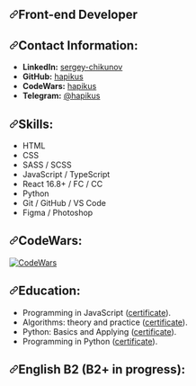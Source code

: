 <div class="Box-body p-4">
  <article class="markdown-body entry-content container-lg f5" itemprop="text">
    <h1 dir="auto">
      <a
        id="user-content-front-end-developer"
        class="anchor"
        aria-hidden="true"
        href="#front-end-developer"
        ><svg
          class="octicon octicon-link"
          viewBox="0 0 16 16"
          version="1.1"
          width="16"
          height="16"
          aria-hidden="true"
        >
          <path
            fill-rule="evenodd"
            d="M7.775 3.275a.75.75 0 001.06 1.06l1.25-1.25a2 2 0 112.83 2.83l-2.5 2.5a2 2 0 01-2.83 0 .75.75 0 00-1.06 1.06 3.5 3.5 0 004.95 0l2.5-2.5a3.5 3.5 0 00-4.95-4.95l-1.25 1.25zm-4.69 9.64a2 2 0 010-2.83l2.5-2.5a2 2 0 012.83 0 .75.75 0 001.06-1.06 3.5 3.5 0 00-4.95 0l-2.5 2.5a3.5 3.5 0 004.95 4.95l1.25-1.25a.75.75 0 00-1.06-1.06l-1.25 1.25a2 2 0 01-2.83 0z"
          ></path></svg></a
      >Front-end Developer
    </h1>
    <h2 dir="auto">
      <a
        id="user-content-contact-information"
        class="anchor"
        aria-hidden="true"
        href="#contact-information"
        ><svg
          class="octicon octicon-link"
          viewBox="0 0 16 16"
          version="1.1"
          width="16"
          height="16"
          aria-hidden="true"
        >
          <path
            fill-rule="evenodd"
            d="M7.775 3.275a.75.75 0 001.06 1.06l1.25-1.25a2 2 0 112.83 2.83l-2.5 2.5a2 2 0 01-2.83 0 .75.75 0 00-1.06 1.06 3.5 3.5 0 004.95 0l2.5-2.5a3.5 3.5 0 00-4.95-4.95l-1.25 1.25zm-4.69 9.64a2 2 0 010-2.83l2.5-2.5a2 2 0 012.83 0 .75.75 0 001.06-1.06 3.5 3.5 0 00-4.95 0l-2.5 2.5a3.5 3.5 0 004.95 4.95l1.25-1.25a.75.75 0 00-1.06-1.06l-1.25 1.25a2 2 0 01-2.83 0z"
          ></path></svg></a
      >Contact Information:
    </h2>
    <ul dir="auto">
      <li>
        <strong>LinkedIn:</strong>
        <a
          href="https://www.linkedin.com/in/sergey-chikunov-656946262/"
          rel="nofollow"
          >sergey-chikunov</a
        >
      </li>
      <li>
        <strong>GitHub:</strong>
        <a href="https://github.com/hapikus">hapikus</a>
      </li>
      <li>
        <strong>CodeWars:</strong>
        <a href="https://www.codewars.com/users/hapikus" rel="nofollow"
          >hapikus</a
        >
      </li>
      <li>
        <strong>Telegram:</strong>
        <a href="https://t.me/hapikus" rel="nofollow">@hapikus</a>
      </li>
    </ul>
    <h2 dir="auto">
      <a
        id="user-content-skills"
        class="anchor"
        aria-hidden="true"
        href="#skills"
        ><svg
          class="octicon octicon-link"
          viewBox="0 0 16 16"
          version="1.1"
          width="16"
          height="16"
          aria-hidden="true"
        >
          <path
            fill-rule="evenodd"
            d="M7.775 3.275a.75.75 0 001.06 1.06l1.25-1.25a2 2 0 112.83 2.83l-2.5 2.5a2 2 0 01-2.83 0 .75.75 0 00-1.06 1.06 3.5 3.5 0 004.95 0l2.5-2.5a3.5 3.5 0 00-4.95-4.95l-1.25 1.25zm-4.69 9.64a2 2 0 010-2.83l2.5-2.5a2 2 0 012.83 0 .75.75 0 001.06-1.06 3.5 3.5 0 00-4.95 0l-2.5 2.5a3.5 3.5 0 004.95 4.95l1.25-1.25a.75.75 0 00-1.06-1.06l-1.25 1.25a2 2 0 01-2.83 0z"
          ></path></svg></a
      >Skills:
    </h2>
    <ul dir="auto">
      <li>HTML</li>
      <li>CSS</li>
      <li>SASS / SCSS</li>
      <li>JavaScript / TypeScript</li>
      <li>React 16.8+ / FC / CC</li>
      <li>Python</li>
      <li>Git / GitHub / VS Code</li>
      <li>Figma / Photoshop</li>
    </ul>
    <h2 dir="auto">
      <a
        id="user-content-codewars"
        class="anchor"
        aria-hidden="true"
        href="#codewars"
        ><svg
          class="octicon octicon-link"
          viewBox="0 0 16 16"
          version="1.1"
          width="16"
          height="16"
          aria-hidden="true"
        >
          <path
            fill-rule="evenodd"
            d="M7.775 3.275a.75.75 0 001.06 1.06l1.25-1.25a2 2 0 112.83 2.83l-2.5 2.5a2 2 0 01-2.83 0 .75.75 0 00-1.06 1.06 3.5 3.5 0 004.95 0l2.5-2.5a3.5 3.5 0 00-4.95-4.95l-1.25 1.25zm-4.69 9.64a2 2 0 010-2.83l2.5-2.5a2 2 0 012.83 0 .75.75 0 001.06-1.06 3.5 3.5 0 00-4.95 0l-2.5 2.5a3.5 3.5 0 004.95 4.95l1.25-1.25a.75.75 0 00-1.06-1.06l-1.25 1.25a2 2 0 01-2.83 0z"
          ></path></svg></a
      >CodeWars:
    </h2>
    <p dir="auto">
      <a
        target="_blank"
        rel="noopener noreferrer nofollow"
        href="https://www.codewars.com/users/hapikus/badges/large"
        ><img
          src="https://www.codewars.com/users/hapikus/badges/large"
          alt="CodeWars"
          data-canonical-src="https://www.codewars.com/users/hapikus/badges/large"
          style="max-width: 100%"
      /></a>
    </p>
    <h2 dir="auto">
      <a
        id="user-content-education"
        class="anchor"
        aria-hidden="true"
        href="#education"
        ><svg
          class="octicon octicon-link"
          viewBox="0 0 16 16"
          version="1.1"
          width="16"
          height="16"
          aria-hidden="true"
        >
          <path
            fill-rule="evenodd"
            d="M7.775 3.275a.75.75 0 001.06 1.06l1.25-1.25a2 2 0 112.83 2.83l-2.5 2.5a2 2 0 01-2.83 0 .75.75 0 00-1.06 1.06 3.5 3.5 0 004.95 0l2.5-2.5a3.5 3.5 0 00-4.95-4.95l-1.25 1.25zm-4.69 9.64a2 2 0 010-2.83l2.5-2.5a2 2 0 012.83 0 .75.75 0 001.06-1.06 3.5 3.5 0 00-4.95 0l-2.5 2.5a3.5 3.5 0 004.95 4.95l1.25-1.25a.75.75 0 00-1.06-1.06l-1.25 1.25a2 2 0 01-2.83 0z"
          ></path></svg></a
      >Education:
    </h2>
    <ul dir="auto">
      <li>
        Programming in JavaScript (<a
          href="https://stepik.org/cert/1736186"
          target="_blank"
          >certificate</a
        >).
      </li>
      <li>
        Algorithms: theory and practice (<a
          href="https://stepik.org/cert/924516"
          target="_blank"
          >certificate</a
        >).
      </li>
      <li>
        Python: Basics and Applying (<a
          href="https://stepik.org/cert/901370"
          target="_blank"
          >certificate</a
        >).
      </li>
      <li>
        Programming in Python (<a
          href="https://stepik.org/cert/376748"
          target="_blank"
          >certificate</a
        >).
      </li>
    </ul>
    <h2 dir="auto">
      <a
        id="user-content-english-b1-b1-in-progress"
        class="anchor"
        aria-hidden="true"
        href="#english-b1-b1-in-progress"
        ><svg
          class="octicon octicon-link"
          viewBox="0 0 16 16"
          version="1.1"
          width="16"
          height="16"
          aria-hidden="true"
        >
          <path
            fill-rule="evenodd"
            d="M7.775 3.275a.75.75 0 001.06 1.06l1.25-1.25a2 2 0 112.83 2.83l-2.5 2.5a2 2 0 01-2.83 0 .75.75 0 00-1.06 1.06 3.5 3.5 0 004.95 0l2.5-2.5a3.5 3.5 0 00-4.95-4.95l-1.25 1.25zm-4.69 9.64a2 2 0 010-2.83l2.5-2.5a2 2 0 012.83 0 .75.75 0 001.06-1.06 3.5 3.5 0 00-4.95 0l-2.5 2.5a3.5 3.5 0 004.95 4.95l1.25-1.25a.75.75 0 00-1.06-1.06l-1.25 1.25a2 2 0 01-2.83 0z"
          ></path></svg></a
      >English B2 (B2+ in progress):
    </h2>
    <!-- <ul dir="auto">
      <li>
        <a href="https://www.efset.org/cert/" rel="nofollow"
          >EF SET English Certificate 71/100 (C1 Advanced)</a
        >
      </li>
    </ul> -->
  </article>
</div>
